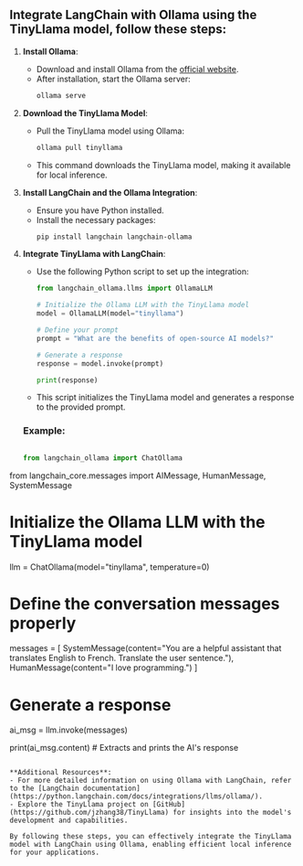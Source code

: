 ## Integrate LangChain with Ollama using the TinyLlama model, follow these steps:

1. **Install Ollama**:
   - Download and install Ollama from the [official website](https://ollama.com/).
   - After installation, start the Ollama server:
     ```bash
     ollama serve
     ```

2. **Download the TinyLlama Model**:
   - Pull the TinyLlama model using Ollama:
     ```bash
     ollama pull tinyllama
     ```
   - This command downloads the TinyLlama model, making it available for local inference.

3. **Install LangChain and the Ollama Integration**:
   - Ensure you have Python installed.
   - Install the necessary packages:
     ```bash
     pip install langchain langchain-ollama
     ```

4. **Integrate TinyLlama with LangChain**:
   - Use the following Python script to set up the integration:
     ```python
     from langchain_ollama.llms import OllamaLLM

     # Initialize the Ollama LLM with the TinyLlama model
     model = OllamaLLM(model="tinyllama")

     # Define your prompt
     prompt = "What are the benefits of open-source AI models?"

     # Generate a response
     response = model.invoke(prompt)

     print(response)
     ```
   - This script initializes the TinyLlama model and generates a response to the provided prompt.

   ### Example:
    ```python

    from langchain_ollama import ChatOllama
from langchain_core.messages import AIMessage, HumanMessage, SystemMessage

# Initialize the Ollama LLM with the TinyLlama model
llm = ChatOllama(model="tinyllama", temperature=0)

# Define the conversation messages properly
messages = [
    SystemMessage(content="You are a helpful assistant that translates English to French. Translate the user sentence."),
    HumanMessage(content="I love programming.")
]

# Generate a response
ai_msg = llm.invoke(messages)

print(ai_msg.content)  # Extracts and prints the AI's response
```

**Additional Resources**:
- For more detailed information on using Ollama with LangChain, refer to the [LangChain documentation](https://python.langchain.com/docs/integrations/llms/ollama/).
- Explore the TinyLlama project on [GitHub](https://github.com/jzhang38/TinyLlama) for insights into the model's development and capabilities.

By following these steps, you can effectively integrate the TinyLlama model with LangChain using Ollama, enabling efficient local inference for your applications. 
